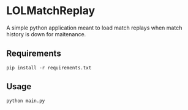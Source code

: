 # LOLMatchReplay

A simple python application meant to load match replays when match history is down for maitenance.

## Requirements
```
pip install -r requirements.txt
```

## Usage
```
python main.py
```